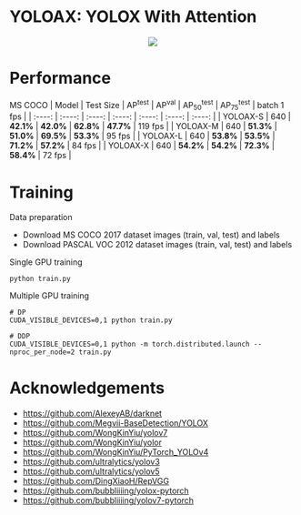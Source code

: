 # YOLOAX: YOLOX With Attention
<div align=center><img src="https://github.com/KejianXu/yoloax/assets/134375672/3061a843-4493-488d-8695-f59dba513886"></div>

# Performance
MS COCO
| Model | Test Size |   AP<sup>test</sup> | AP<sup>val</sup> | AP<sub>50</sub><sup>test</sup> | AP<sub>75</sub><sup>test</sup> | batch 1 fps |
| :----: | :----: | :----: | :----: | :----: | :----: | :----: |
| YOLOAX-S  | 640 | **42.1%** | **42.0%**	| **62.8%** |	**47.7%** | 119 fps |
| YOLOAX-M  | 640 | **51.3%** | **51.0%**	| **69.5%**	| **53.3%** | 95 fps  |
| YOLOAX-L  | 640 | **53.8%** | **53.5%** |	**71.2%** |	**57.2%** | 84 fps  |
| YOLOAX-X  | 640 | **54.2%** | **54.2%** |	**72.3%** |	**58.4%** | 72 fps  |

# Training
Data preparation
+ Download MS COCO 2017 dataset images (train, val, test) and labels
+ Download PASCAL VOC 2012 dataset images (train, val, test) and labels

Single GPU training
```
python train.py
```

Multiple GPU training
```
# DP
CUDA_VISIBLE_DEVICES=0,1 python train.py

# DDP
CUDA_VISIBLE_DEVICES=0,1 python -m torch.distributed.launch --nproc_per_node=2 train.py
```
# Acknowledgements
+ <a name = "ref1" href="https://github.com/AlexeyAB/darknet">https://github.com/AlexeyAB/darknet</a>
+ <a name = "ref2" href="https://github.com/Megvii-BaseDetection/YOLOX">https://github.com/Megvii-BaseDetection/YOLOX</a>
+ <a name = "ref3" href="https://github.com/WongKinYiu/yolov7">https://github.com/WongKinYiu/yolov7</a>
+ <a name = "ref4" href="https://github.com/WongKinYiu/yolor">https://github.com/WongKinYiu/yolor</a>
+ <a name = "ref5" href="https://github.com/WongKinYiu/PyTorch_YOLOv4">https://github.com/WongKinYiu/PyTorch_YOLOv4</a>
+ <a name = "ref6" href="https://github.com/ultralytics/yolov3">https://github.com/ultralytics/yolov3</a>
+ <a name = "ref7" href="https://github.com/ultralytics/yolov5">https://github.com/ultralytics/yolov5</a>
+ <a name = "ref8" href="https://github.com/DingXiaoH/RepVGG">https://github.com/DingXiaoH/RepVGG</a>
+ <a name = "ref9" href="https://github.com/bubbliiiing/yolox-pytorch">https://github.com/bubbliiiing/yolox-pytorch</a>
+ <a name = "ref10" href="https://github.com/bubbliiiing/yolov7-pytorch">https://github.com/bubbliiiing/yolov7-pytorch</a>





